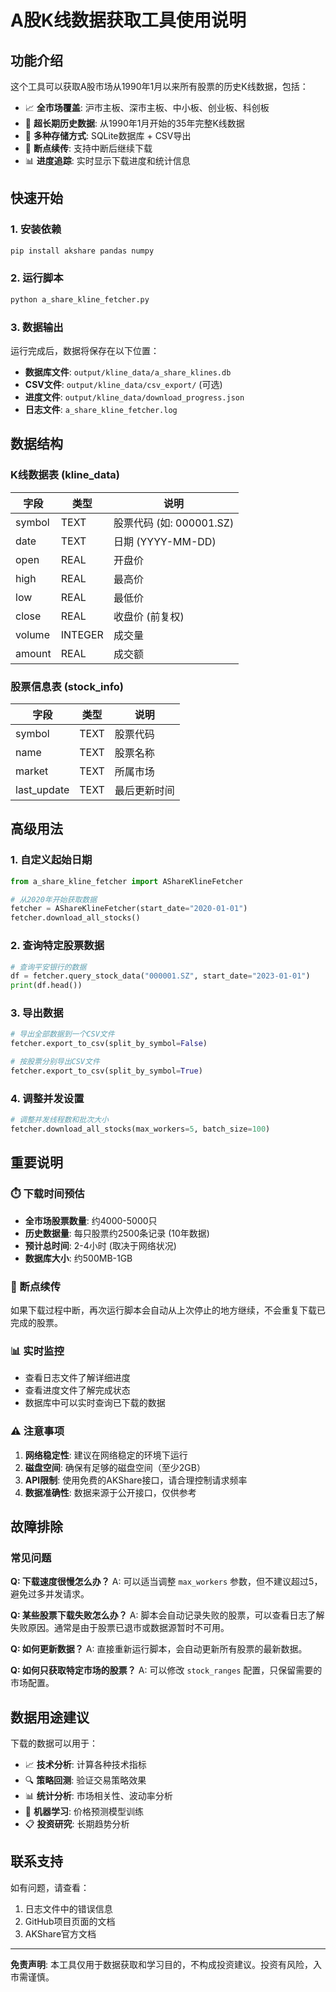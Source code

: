 # A股K线数据获取工具使用说明

## 功能介绍

这个工具可以获取A股市场从1990年1月以来所有股票的历史K线数据，包括：

- 📈 **全市场覆盖**: 沪市主板、深市主板、中小板、创业板、科创板
- 📅 **超长期历史数据**: 从1990年1月开始的35年完整K线数据
- 💾 **多种存储方式**: SQLite数据库 + CSV导出
- 🔄 **断点续传**: 支持中断后继续下载
- 📊 **进度追踪**: 实时显示下载进度和统计信息

## 快速开始

### 1. 安装依赖

```bash
pip install akshare pandas numpy
```

### 2. 运行脚本

```bash
python a_share_kline_fetcher.py
```

### 3. 数据输出

运行完成后，数据将保存在以下位置：

- **数据库文件**: `output/kline_data/a_share_klines.db`
- **CSV文件**: `output/kline_data/csv_export/` (可选)
- **进度文件**: `output/kline_data/download_progress.json`
- **日志文件**: `a_share_kline_fetcher.log`

## 数据结构

### K线数据表 (kline_data)
| 字段 | 类型 | 说明 |
|------|------|------|
| symbol | TEXT | 股票代码 (如: 000001.SZ) |
| date | TEXT | 日期 (YYYY-MM-DD) |
| open | REAL | 开盘价 |
| high | REAL | 最高价 |
| low | REAL | 最低价 |
| close | REAL | 收盘价 (前复权) |
| volume | INTEGER | 成交量 |
| amount | REAL | 成交额 |

### 股票信息表 (stock_info)
| 字段 | 类型 | 说明 |
|------|------|------|
| symbol | TEXT | 股票代码 |
| name | TEXT | 股票名称 |
| market | TEXT | 所属市场 |
| last_update | TEXT | 最后更新时间 |

## 高级用法

### 1. 自定义起始日期

```python
from a_share_kline_fetcher import AShareKlineFetcher

# 从2020年开始获取数据
fetcher = AShareKlineFetcher(start_date="2020-01-01")
fetcher.download_all_stocks()
```

### 2. 查询特定股票数据

```python
# 查询平安银行的数据
df = fetcher.query_stock_data("000001.SZ", start_date="2023-01-01")
print(df.head())
```

### 3. 导出数据

```python
# 导出全部数据到一个CSV文件
fetcher.export_to_csv(split_by_symbol=False)

# 按股票分别导出CSV文件
fetcher.export_to_csv(split_by_symbol=True)
```

### 4. 调整并发设置

```python
# 调整并发线程数和批次大小
fetcher.download_all_stocks(max_workers=5, batch_size=100)
```

## 重要说明

### ⏱️ 下载时间预估
- **全市场股票数量**: 约4000-5000只
- **历史数据量**: 每只股票约2500条记录 (10年数据)
- **预计总时间**: 2-4小时 (取决于网络状况)
- **数据库大小**: 约500MB-1GB

### 🔄 断点续传
如果下载过程中断，再次运行脚本会自动从上次停止的地方继续，不会重复下载已完成的股票。

### 📊 实时监控
- 查看日志文件了解详细进度
- 查看进度文件了解完成状态
- 数据库中可以实时查询已下载的数据

### ⚠️ 注意事项
1. **网络稳定性**: 建议在网络稳定的环境下运行
2. **磁盘空间**: 确保有足够的磁盘空间（至少2GB）
3. **API限制**: 使用免费的AKShare接口，请合理控制请求频率
4. **数据准确性**: 数据来源于公开接口，仅供参考

## 故障排除

### 常见问题

**Q: 下载速度很慢怎么办？**
A: 可以适当调整 `max_workers` 参数，但不建议超过5，避免过多并发请求。

**Q: 某些股票下载失败怎么办？**
A: 脚本会自动记录失败的股票，可以查看日志了解失败原因。通常是由于股票已退市或数据源暂时不可用。

**Q: 如何更新数据？**
A: 直接重新运行脚本，会自动更新所有股票的最新数据。

**Q: 如何只获取特定市场的股票？**
A: 可以修改 `stock_ranges` 配置，只保留需要的市场配置。

## 数据用途建议

下载的数据可以用于：

- 📈 **技术分析**: 计算各种技术指标
- 🔍 **策略回测**: 验证交易策略效果
- 📊 **统计分析**: 市场相关性、波动率分析
- 🤖 **机器学习**: 价格预测模型训练
- 📋 **投资研究**: 长期趋势分析

## 联系支持

如有问题，请查看：
1. 日志文件中的错误信息
2. GitHub项目页面的文档
3. AKShare官方文档

---

**免责声明**: 本工具仅用于数据获取和学习目的，不构成投资建议。投资有风险，入市需谨慎。
